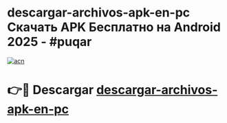 # descargar-archivos-apk-en-pc Скачать APK Бесплатно на Android 2025 - #puqar

[![acn](https://github.com/user-attachments/assets/0f9c940e-d8b0-45ae-aac7-cd30a18b3e1c)](https://apps.freeplayer.one?title=descargar-archivos-apk-en-pc&ref=9RF)

# 👉🔴 Descargar [descargar-archivos-apk-en-pc](https://apps.freeplayer.one?title=descargar-archivos-apk-en-pc&ref=9RF)